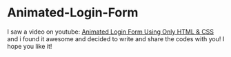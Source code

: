 # Animated-Login-Form

I saw a video on youtube: [Animated Login Form Using Only HTML & CSS](https://youtu.be/HV7DtH3J2PU) 
and i found it awesome and decided to write and share the codes with you!
I hope you like it!
